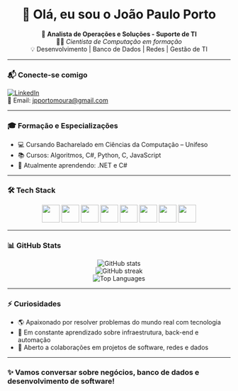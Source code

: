 <h1 align="center">👋 Olá, eu sou o João Paulo Porto</h1>

<p align="center">
  🎯 <strong>Analista de Operações e Soluções - Suporte de TI</strong><br>
  👨‍💻 <em>Cientista de Computação em formação</em><br>
  💡 Desenvolvimento | Banco de Dados | Redes | Gestão de TI
</p>

---

### 📬 Conecte-se comigo

[![LinkedIn](https://img.shields.io/badge/-João%20Paulo%20Porto-blue?style=flat-square&logo=Linkedin&logoColor=white&link=https://www.linkedin.com/in/jo%C3%A3o-paulo-porto-515ab933a)](https://www.linkedin.com/in/jo%C3%A3o-paulo-porto-515ab933a)  
📧 Email: jpportomoura@gmail.com

---

### 🎓 Formação e Especializações

- 💻 Cursando Bacharelado em Ciências da Computação – Unifeso
- 📚 Cursos: Algoritmos, C#, Python, C, JavaScript
- 🚀 Atualmente aprendendo: .NET e C#

---

### 🛠️ Tech Stack

<p align="center">
  <img src="https://cdn.jsdelivr.net/gh/devicons/devicon/icons/csharp/csharp-original.svg" height="40" />
  <img src="https://cdn.jsdelivr.net/gh/devicons/devicon/icons/c/c-original.svg" height="40" />
  <img src="https://cdn.jsdelivr.net/gh/devicons/devicon/icons/cplusplus/cplusplus-original.svg" height="40" />
  <img src="https://cdn.jsdelivr.net/gh/devicons/devicon/icons/python/python-original.svg" height="40" />
  <img src="https://cdn.jsdelivr.net/gh/devicons/devicon/icons/html5/html5-original.svg" height="40" />
  <img src="https://cdn.jsdelivr.net/gh/devicons/devicon/icons/css3/css3-original.svg" height="40" />
  <img src="https://cdn.jsdelivr.net/gh/devicons/devicon/icons/javascript/javascript-original.svg" height="40" />
  <img src="https://cdn.jsdelivr.net/gh/devicons/devicon/icons/postgresql/postgresql-original.svg" height="40" />
</p>

---

### 📊 GitHub Stats

<p align="center">
  <img src="https://github-readme-stats.vercel.app/api?username=joaopauloporto&show_icons=true&theme=tokyonight" alt="GitHub stats" />
  <br>
  <img src="https://github-readme-streak-stats.herokuapp.com?user=joaopauloporto&theme=tokyonight" alt="GitHub streak" />
  <br>
  <img src="https://github-readme-stats.vercel.app/api/top-langs/?username=joaopauloporto&layout=compact&theme=tokyonight" alt="Top Languages" />
</p>

---

### ⚡ Curiosidades

- 🌎 Apaixonado por resolver problemas do mundo real com tecnologia
- 🧠 Em constante aprendizado sobre infraestrutura, back-end e automação
- 🤝 Aberto a colaborações em projetos de software, redes e dados

---

### ✨ Vamos conversar sobre negócios, banco de dados e desenvolvimento de software!
